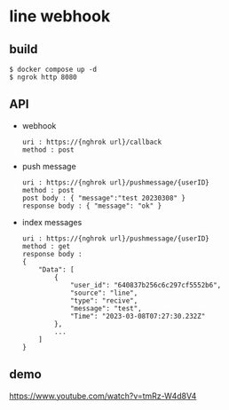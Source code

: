 # line webhook

## build
~~~
$ docker compose up -d
$ ngrok http 8080
~~~

## API
* webhook
    ~~~
    uri : https://{nghrok url}/callback
    method : post
    ~~~
* push message
    ~~~
    uri : https://{nghrok url}/pushmessage/{userID}
    method : post
    post body : { "message":"test 20230308" }
    response body : { "message": "ok" }
    ~~~
* index messages
    ~~~
    uri : https://{nghrok url}/pushmessage/{userID}
    method : get
    response body : 
    {
        "Data": [
            {
                "user_id": "640837b256c6c297cf5552b6",
                "source": "line",
                "type": "recive",
                "message": "test",
                "Time": "2023-03-08T07:27:30.232Z"
            },
            ...
        ]
    }
    ~~~

## demo

https://www.youtube.com/watch?v=tmRz-W4d8V4